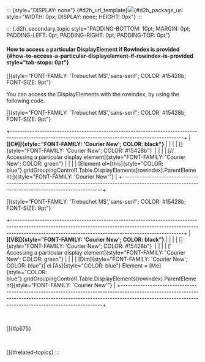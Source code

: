 ::: {style="DISPLAY: none"}
[](ms-xhelp:///?Id=d2h_url_template){#d2h_url_template}![](!package_url!){#d2h_package_url style="WIDTH: 0px; DISPLAY: none; HEIGHT: 0px"}
:::

::: {.d2h_secondary_topic style="PADDING-BOTTOM: 10pt; MARGIN: 0pt; PADDING-LEFT: 0pt; PADDING-RIGHT: 0pt; PADDING-TOP: 0pt"}
#### How to access a particular DisplayElement if RowIndex is provided {#how-to-access-a-particular-displayelement-if-rowindex-is-provided style="tab-stops: 0pt"}

[]{style="FONT-FAMILY: 'Trebuchet MS','sans-serif'; COLOR: #15428b; FONT-SIZE: 9pt"} 

You can access the DisplayElements with the rowindex, by using the following code.

[]{style="FONT-FAMILY: 'Trebuchet MS','sans-serif'; COLOR: #15428b; FONT-SIZE: 9pt"} 

+----------------------------------------------------------------------------------------------------------------------------------------------------+
| **[\[C#\]]{style="FONT-FAMILY: 'Courier New'; COLOR: black"}**                                                                                     |
|                                                                                                                                                    |
| []{style="FONT-FAMILY: 'Courier New'; COLOR: #15428b"}                                                                                             |
|                                                                                                                                                    |
| [// Accessing a particular display element]{style="FONT-FAMILY: 'Courier New'; COLOR: green"}                                                      |
|                                                                                                                                                    |
| [Element el=[this]{style="COLOR: blue"}.gridGroupingControl1.Table.DisplayElements\[rowindex\].ParentElement;]{style="FONT-FAMILY: 'Courier New'"} |
+----------------------------------------------------------------------------------------------------------------------------------------------------+

[]{style="FONT-FAMILY: 'Trebuchet MS','sans-serif'; COLOR: #15428b; FONT-SIZE: 9pt"} 

+----------------------------------------------------------------------------------------------------------------------------------------------------------------------------------------------------------------------------------+
| **[\[VB\]]{style="FONT-FAMILY: 'Courier New'; COLOR: black"}**                                                                                                                                                                   |
|                                                                                                                                                                                                                                  |
| []{style="FONT-FAMILY: 'Courier New'; COLOR: #15428b"}                                                                                                                                                                           |
|                                                                                                                                                                                                                                  |
| [\' Accessing a particular display element]{style="FONT-FAMILY: 'Courier New'; COLOR: green"}                                                                                                                                    |
|                                                                                                                                                                                                                                  |
| [Dim]{style="FONT-FAMILY: 'Courier New'; COLOR: blue"}[ el [As]{style="COLOR: blue"} Element = [Me]{style="COLOR: blue"}.gridGroupingControl1.Table.DisplayElements(rowindex).ParentElement]{style="FONT-FAMILY: 'Courier New'"} |
+----------------------------------------------------------------------------------------------------------------------------------------------------------------------------------------------------------------------------------+

 

[]{#p675} 

 

[]{#related-topics}
:::
